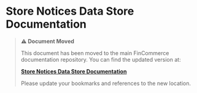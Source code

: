 # Store Notices Data Store Documentation

> **⚠️ Document Moved**
> 
> This document has been moved to the main FinCommerce documentation repository. You can find the updated version at:
> 
> **[Store Notices Data Store Documentation](https://github.com/dieselfox1/fincommerce/tree/trunk/docs/block-development/reference/data-store/store-notices.md)**
> 
> Please update your bookmarks and references to the new location.
